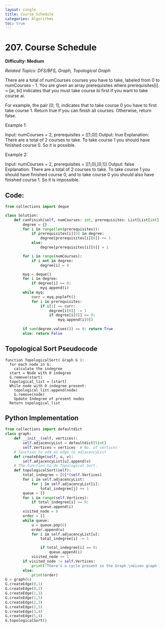 ```yaml
---
layout: single
title: Course Schedule
categories: Algorithms
toc: true
---
```


# 207. Course Schedule

**Difficulty: Medium**

*Related Topics: DFS/BFS, Graph, Topological Graph*

There are a total of numCourses courses you have to take, labeled from 0 to numCourses - 1. You are given an array prerequisites where prerequisites[i] = [ai, bi] indicates that you must take course bi first if you want to take course ai.

For example, the pair [0, 1], indicates that to take course 0 you have to first take course 1.
Return true if you can finish all courses. Otherwise, return false.

Example 1:

Input: numCourses = 2, prerequisites = [[1,0]]
Output: true
Explanation: There are a total of 2 courses to take. 
To take course 1 you should have finished course 0. So it is possible.

Example 2:

Input: numCourses = 2, prerequisites = [[1,0],[0,1]]
Output: false
Explanation: There are a total of 2 courses to take. 
To take course 1 you should have finished course 0, and to take course 0 you should also have finished course 1. So it is impossible.

## Code:

```python
from collections import deque

class Solution:
    def canFinish(self, numCourses: int, prerequisites: List[List[int]]) -> bool:
        degree = {}
        for i in range(len(prerequisites)):
            if prerequisites[i][0] in degree:
                degree[prerequisites[i][0]] += 1
            else:
                degree[prerequisites[i][0]] = 1

        for i in range(numCourses):
            if i not in degree:
                degree[i] = 0

        myq = deque()
        for i in degree:
            if degree[i] == 0:
                myq.append(i)
        while myq:
            curr = myq.popleft()
            for i in prerequisites:
                if i[1] == curr:
                    degree[i[0]] -= 1
                    if degree[i[0]] == 0:
                        myq.append(i[0])
        
        if sum(degree.values()) == 0: return True
        else: return False
```

## Topological Sort Pseudocode
```
function TopologicalSort( Graph G ):
  for each node in G:
    calculate the indegree
  start = Node with 0 indegree
  G.remove(start)
  topological_list = [start]
  While node with O indegree present:
    topological_list.append(node)
    G.remove(node)
    Update Indegree of present nodes
  Return topological_list
```

## Python Implementation
```python
from collections import defaultdict
class graph:
    def __init__(self, vertices):
        self.adjacencyList = defaultdict(list) 
        self.Vertices = vertices  # No. of vertices
    # function to add an edge to adjacencyList
    def createEdge(self, u, v):
        self.adjacencyList[u].append(v)
    # The function to do Topological Sort.
    def topologicalSort(self):
        total_indegree = [0]*(self.Vertices)
        for i in self.adjacencyList:
            for j in self.adjacencyList[i]:
                total_indegree[j] += 1
        queue = []
        for i in range(self.Vertices):
            if total_indegree[i] == 0:
                queue.append(i)
        visited_node = 0
        order = []
        while queue:
            u = queue.pop(0)
            order.append(u)
            for i in self.adjacencyList[u]:
                total_indegree[i] -= 1

                if total_indegree[i] == 0:
                    queue.append(i)
            visited_node += 1
        if visited_node != self.Vertices:
            print("There's a cycle present in the Graph.\nGiven graph is not DAG")
        else:
            print(order)
G = graph(6)
G.createEdge(0,1)
G.createEdge(0,2)
G.createEdge(1,3)
G.createEdge(1,5)
G.createEdge(2,3)
G.createEdge(2,5)
G.createEdge(3,4)
G.createEdge(5,4)
G.topologicalSort()
```